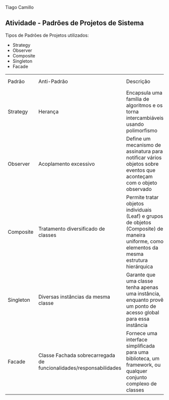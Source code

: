 Tiago Camillo

## Atividade - Padrões de Projetos de Sistema

Tipos de Padrões de Projetos utilizados:
- Strategy
- Observer
- Composite
- Singleton
- Facade


<table>
  <tr>
    <td>Padrão</td>
    <td>Anti-Padrão</td>
    <td>Descrição</td>
    <td>Problema que resolve</td>
  </tr>
  <tr>
    <td>Strategy</td>
    <td>Herança</td>
    <td>Encapsula uma família de algoritmos e os torna intercambiáveis usando polimorfismo</td>
    <td>Duplicação de código</td>
  </tr>
  <tr>
    <td>Observer</td>
    <td>Acoplamento excessivo</td>
    <td>Define um mecanismo de assinatura para notificar vários objetos sobre eventos que aconteçam com o objeto observado</td>
    <td>Chamadas excessivas e desnecessárias de objetos</td>
  </tr>
  <tr>
    <td>Composite</td>
    <td>Tratamento diversificado de classes</td>
    <td>Permite tratar objetos individuais (Leaf) e grupos de objetos (Composite) de maneira uniforme, como elementos da mesma estrutura hierárquica</td>
    <td>Tratamento de classes Leaf e Composite de formas diferentes</td>
  </tr>
  <tr>
    <td>Singleton</td>
    <td>Diversas instâncias da mesma classe</td>
    <td>Garante que uma classe tenha apenas uma instância, enquanto provê um ponto de acesso global para essa instância</td>
    <td>Várias instâncias de uma mesma classe e Sobrescrição de instância</td>
  </tr>
  <tr>
    <td>Facade</td>
    <td>Classe Fachada sobrecarregada de funcionalidades/responsabilidades</td>
    <td>Fornece uma interface simplificada para uma biblioteca, um framework, ou qualquer conjunto complexo de classes</td>
    <td>Complexidade e falta de simplicidade com conjunto de classes</td>
  </tr>
</table>

